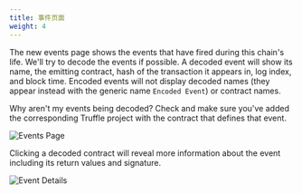 ```yaml
---
title: 事件页面
weight: 4
---
```


The new events page shows the events that have fired during this chain's life. We'll try to decode the events if possible. A decoded event will show its name, the emitting contract, hash of the transaction it appears in, log index, and block time. Encoded events will not display decoded names (they appear instead with the generic name `Encoded Event`) or contract names.

Why aren't my events being decoded? Check and make sure you've added the corresponding Truffle project with the contract that defines that event.

![Events Page](/img/docs/ganache/v2-shared-seese/events.png)

Clicking a decoded contract will reveal more information about the event including its return values and signature.

![Event Details](/img/docs/ganache/v2-shared-seese/event-details.png)

